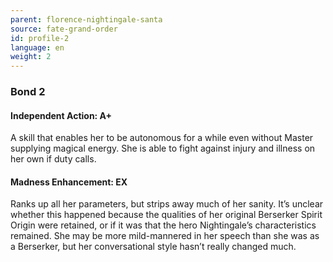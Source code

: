 ```yaml
---
parent: florence-nightingale-santa
source: fate-grand-order
id: profile-2
language: en
weight: 2
---
```


### Bond 2

#### Independent Action: A+

A skill that enables her to be autonomous for a while even without Master supplying magical energy. She is able to fight against injury and illness on her own if duty calls.

#### Madness Enhancement: EX

Ranks up all her parameters, but strips away much of her sanity. It’s unclear whether this happened because the qualities of her original Berserker Spirit Origin were retained, or if it was that the hero Nightingale’s characteristics remained. She may be more mild-mannered in her speech than she was as a Berserker, but her conversational style hasn’t really changed much.
